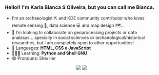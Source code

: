 ### Hello!! I'm Karla Bianca S Oliveira, but you can call me Bianca.
- I'm an archaeologist ⛏️ and KDE community contributor who loves remote sensing 📡, data science 💻 and map design 🗺️...
- 🔭 I’m looking to collaborate on geoprocessing projects or data analasys... specially in social sciences or archaeological/historical researches, but I am completely open to other opportunities!
- 🦄 Languages:<strong> HTML, CSS e JavaScript </strong>
- 👩🏻‍💻 Learning:<strong> Python and Shell GNU </strong>
- 😄 Pronouns: She/Her

<div align="center"> 
  <a href = "mailto:kbiancasol@gmail.com"><img src="https://img.shields.io/badge/-Gmail-%23333?style=for-the-badge&logo=gmail&logoColor=white" target="_blank"></a>
  <a href="https://www.linkedin.com/in/karlabiancasol/" target="_blank"><img src="https://img.shields.io/badge/-LinkedIn-%230077B5?style=for-the-badge&logo=linkedin&logoColor=white" target="_blank"></a> 
</div>

<!---
kabianca/kabianca is a ✨ special ✨ repository because its `README.md` (this file) appears on your GitHub profile.
You can click the Preview link to take a look at your changes.
--->
